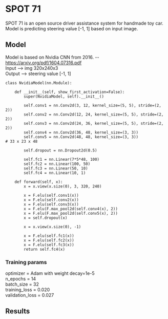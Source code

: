 # SPOT 71
SPOT 71 is an open source driver assistance system for handmade toy car. \
Model is predicting steering value [-1, 1] based on input image.

## Model
Model is based on Nvidia CNN from 2016. -- https://arxiv.org/pdf/1604.07316.pdf \
Input --> img 320x240x3 \
Output --> steering value [-1, 1]

```
class NvidiaModel(nn.Module):

    def __init__(self, show_first_activation=False):
        super(NvidiaModel, self).__init__()

        self.conv1 = nn.Conv2d(3, 12, kernel_size=(5, 5), stride=(2, 2))
        self.conv2 = nn.Conv2d(12, 24, kernel_size=(5, 5), stride=(2, 2))
        self.conv3 = nn.Conv2d(24, 36, kernel_size=(5, 5), stride=(2, 2))
        self.conv4 = nn.Conv2d(36, 48, kernel_size=(3, 3))
        self.conv5 = nn.Conv2d(48, 48, kernel_size=(3, 3))                  # 33 x 23 x 48

        self.dropout = nn.Dropout2d(0.5)

        self.fc1 = nn.Linear(7*5*48, 100)
        self.fc2 = nn.Linear(100, 50)
        self.fc3 = nn.Linear(50, 10)
        self.fc4 = nn.Linear(10, 1)

    def forward(self, x):
        x = x.view(x.size(0), 3, 320, 240)

        x = F.elu(self.conv1(x))
        x = F.elu(self.conv2(x))
        x = F.elu(self.conv3(x))
        x = F.elu(F.max_pool2d(self.conv4(x), 2))
        x = F.elu(F.max_pool2d(self.conv5(x), 2))
        x = self.dropout(x)

        x = x.view(x.size(0), -1)

        x = F.elu(self.fc1(x))
        x = F.elu(self.fc2(x))
        x = F.elu(self.fc3(x))
        return self.fc4(x)
```

### Training params
optimizer = Adam with weight decay=1e-5 \
n_epochs = 14 \
batch_size = 32 \
training_loss = 0.020 \
validation_loss = 0.027

## Results
